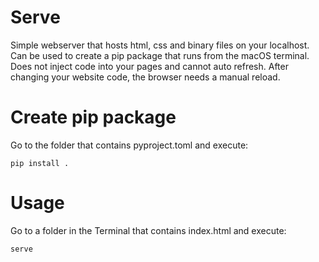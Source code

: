 # Serve

Simple webserver that hosts html, css and binary files on your localhost. Can be used to create a pip package that runs from the macOS terminal.
Does not inject code into your pages and cannot auto refresh. After changing your website code, the browser needs a manual reload.

# Create pip package

Go to the folder that contains pyproject.toml and execute:

```pip install .```

# Usage

Go to a folder in the Terminal that contains index.html and execute:

```serve```

